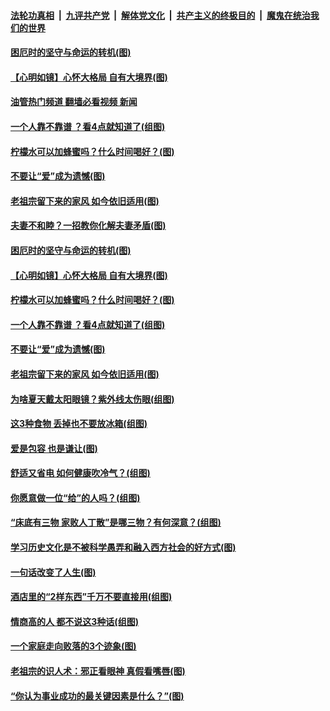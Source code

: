 ####  [法轮功真相](../../../../basic/blob/master/README.md?t=07280003) &nbsp;|&nbsp; [九评共产党](../../../../9ping.md/blob/master/README.md?t=07280003) &nbsp;|&nbsp; [解体党文化](../../../../jtdwh.md/blob/master/README.md?t=07280003)  &nbsp;|&nbsp; [共产主义的终极目的](../../../../gczydzjmd.md/blob/master/README.md?t=07280003) &nbsp;|&nbsp; [魔鬼在统治我们的世界](../../../../mgztzwmdsj.md/blob/master/README.md?t=07280003) 

#### [困厄时的坚守与命运的转机(图)](../pages/p8/1012334.md?t=07280003) 

#### [【心明如镜】心怀大格局 自有大境界(图)](../pages/p8/1012691.md?t=07280003) 

#### [油管热门频道 翻墙必看视频 新闻](http://45.76.130.85:81/youtube.html?07280003)

#### [一个人靠不靠谱 ？看4点就知道了(组图)](../pages/p8/1010518.md?t=07280003) 

#### [柠檬水可以加蜂蜜吗？什么时间喝好？(图)](../pages/p8/1012601.md?t=07280003) 

#### [不要让“爱”成为遗憾(图)](../pages/p8/1012598.md?t=07280003) 

#### [老祖宗留下来的家风 如今依旧适用(图)](../pages/p8/1012689.md?t=07280003) 

#### [夫妻不和睦？一招教你化解夫妻矛盾(图)](../pages/p8/1012606.md?t=07280003) 

#### [困厄时的坚守与命运的转机(图)](../pages/p8/1012334.md?t=07280003) 

#### [【心明如镜】心怀大格局 自有大境界(图)](../pages/p8/1012691.md?t=07280003) 

#### [柠檬水可以加蜂蜜吗？什么时间喝好？(图)](../pages/p8/1012601.md?t=07280003) 

#### [一个人靠不靠谱 ？看4点就知道了(组图)](../pages/p8/1010518.md?t=07280003) 

#### [不要让“爱”成为遗憾(图)](../pages/p8/1012598.md?t=07280003) 

#### [老祖宗留下来的家风 如今依旧适用(图)](../pages/p8/1012689.md?t=07280003) 

#### [为啥夏天戴太阳眼镜？紫外线太伤眼(组图)](../pages/p8/1012475.md?t=07280003) 

#### [这3种食物 丢掉也不要放冰箱(组图)](../pages/p8/1012477.md?t=07280003) 

#### [爱是包容 也是谦让(图)](../pages/p8/1012332.md?t=07280003) 

#### [舒适又省电 如何健康吹冷气？(组图)](../pages/p8/1012471.md?t=07280003) 

#### [你愿意做一位“给”的人吗？(组图)](../pages/p8/1012376.md?t=07280003) 

#### [“床底有三物 家败人丁散”是哪三物？有何深意？(组图)](../pages/p8/1012397.md?t=07280003) 

#### [学习历史文化是不被科学愚弄和融入西方社会的好方式(图)](../pages/p8/1012458.md?t=07280003) 

#### [一句话改变了人生(图)](../pages/p8/1012531.md?t=07280003) 

#### [酒店里的“2样东西”千万不要直接用(组图)](../pages/p8/1012464.md?t=07280003) 

#### [情商高的人 都不说这3种话(组图)](../pages/p8/1012455.md?t=07280003) 

#### [一个家庭走向败落的3个迹象(图)](../pages/p8/1012193.md?t=07280003) 

#### [老祖宗的识人术：邪正看眼神 真假看嘴唇(图)](../pages/p8/1012262.md?t=07280003) 

#### [“你认为事业成功的最关键因素是什么？”(图)](../pages/p8/1012338.md?t=07280003) 

<img src='http://gfw-breaker.win/goodnews/indexes/p8.md' width='0px' height='0px'/>
